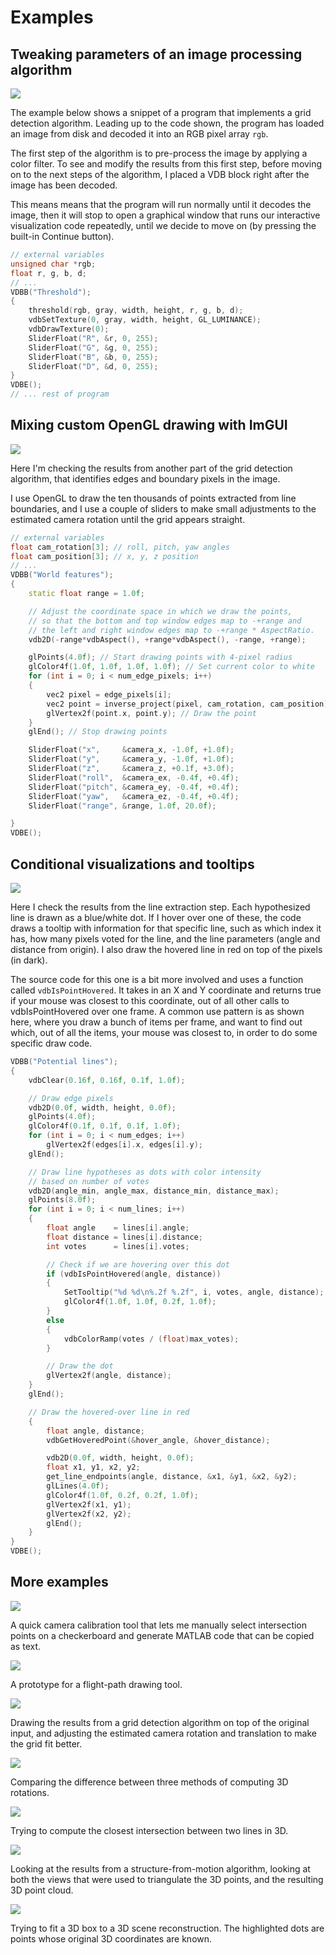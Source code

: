 # Examples

## Tweaking parameters of an image processing algorithm
![](img/vdb1.gif)

The example below shows a snippet of a program that implements a grid detection algorithm. Leading up to the code shown, the program has loaded an image from disk and decoded it into an RGB pixel array ```rgb```.

The first step of the algorithm is to pre-process the image by applying a color filter. To see and modify the results from this first step, before moving on to the next steps of the algorithm, I placed a VDB block right after the image has been decoded.

This means means that the program will run normally until it decodes the image, then it will stop to open a graphical window that runs our interactive visualization code repeatedly, until we decide to move on (by pressing the built-in Continue button).

```c++
// external variables
unsigned char *rgb;
float r, g, b, d;
// ...
VDBB("Threshold");
{
    threshold(rgb, gray, width, height, r, g, b, d);
    vdbSetTexture(0, gray, width, height, GL_LUMINANCE);
    vdbDrawTexture(0);
    SliderFloat("R", &r, 0, 255);
    SliderFloat("G", &g, 0, 255);
    SliderFloat("B", &b, 0, 255);
    SliderFloat("D", &d, 0, 255);
}
VDBE();
// ... rest of program
```

## Mixing custom OpenGL drawing with ImGUI
![](img/vdb2.gif)

Here I'm checking the results from another part of the grid detection algorithm, that identifies edges and boundary pixels in the image.

I use OpenGL to draw the ten thousands of points extracted from line boundaries, and I use a couple of sliders to make small adjustments to the estimated camera rotation until the grid appears straight.

```c++
// external variables
float cam_rotation[3]; // roll, pitch, yaw angles
float cam_position[3]; // x, y, z position
// ...
VDBB("World features");
{
    static float range = 1.0f;

    // Adjust the coordinate space in which we draw the points,
    // so that the bottom and top window edges map to -+range and
    // the left and right window edges map to -+range * AspectRatio.
    vdb2D(-range*vdbAspect(), +range*vdbAspect(), -range, +range);

    glPoints(4.0f); // Start drawing points with 4-pixel radius
    glColor4f(1.0f, 1.0f, 1.0f, 1.0f); // Set current color to white
    for (int i = 0; i < num_edge_pixels; i++)
    {
        vec2 pixel = edge_pixels[i];
        vec2 point = inverse_project(pixel, cam_rotation, cam_position);
        glVertex2f(point.x, point.y); // Draw the point
    }
    glEnd(); // Stop drawing points

    SliderFloat("x",     &camera_x, -1.0f, +1.0f);
    SliderFloat("y",     &camera_y, -1.0f, +1.0f);
    SliderFloat("z",     &camera_z, +0.1f, +3.0f);
    SliderFloat("roll",  &camera_ex, -0.4f, +0.4f);
    SliderFloat("pitch", &camera_ey, -0.4f, +0.4f);
    SliderFloat("yaw",   &camera_ez, -0.4f, +0.4f);
    SliderFloat("range", &range, 1.0f, 20.0f);

}
VDBE();
```

## Conditional visualizations and tooltips

![](img/vdb3.gif)

Here I check the results from the line extraction step. Each hypothesized line is drawn as a blue/white dot. If I hover over one of these, the code draws a tooltip with information for that specific line, such as which index it has, how many pixels voted for the line, and the line parameters (angle and distance from origin). I also draw the hovered line in red on top of the pixels (in dark).

The source code for this one is a bit more involved and uses a function called ```vdbIsPointHovered```. It takes in an X and Y coordinate and returns true if your mouse was closest to this coordinate, out of all other calls to vdbIsPointHovered over one frame. A common use pattern is as shown here, where you draw a bunch of items per frame, and want to find out which, out of all the items, your mouse was closest to, in order to do some specific draw code.

```c++
VDBB("Potential lines");
{
    vdbClear(0.16f, 0.16f, 0.1f, 1.0f);

    // Draw edge pixels
    vdb2D(0.0f, width, height, 0.0f);
    glPoints(4.0f);
    glColor4f(0.1f, 0.1f, 0.1f, 1.0f);
    for (int i = 0; i < num_edges; i++)
        glVertex2f(edges[i].x, edges[i].y);
    glEnd();

    // Draw line hypotheses as dots with color intensity
    // based on number of votes
    vdb2D(angle_min, angle_max, distance_min, distance_max);
    glPoints(8.0f);
    for (int i = 0; i < num_lines; i++)
    {
        float angle    = lines[i].angle;
        float distance = lines[i].distance;
        int votes      = lines[i].votes;

        // Check if we are hovering over this dot
        if (vdbIsPointHovered(angle, distance))
        {
            SetTooltip("%d %d\n%.2f %.2f", i, votes, angle, distance);
            glColor4f(1.0f, 1.0f, 0.2f, 1.0f);
        }
        else
        {
            vdbColorRamp(votes / (float)max_votes);
        }

        // Draw the dot
        glVertex2f(angle, distance);
    }
    glEnd();

    // Draw the hovered-over line in red
    {
        float angle, distance;
        vdbGetHoveredPoint(&hover_angle, &hover_distance);

        vdb2D(0.0f, width, height, 0.0f);
        float x1, y1, x2, y2;
        get_line_endpoints(angle, distance, &x1, &y1, &x2, &y2);
        glLines(4.0f);
        glColor4f(1.0f, 0.2f, 0.2f, 1.0f);
        glVertex2f(x1, y1);
        glVertex2f(x2, y2);
        glEnd();
    }
}
VDBE();
```

## More examples

![](img/vdb9.png)

A quick camera calibration tool that lets me manually select intersection points on a checkerboard and generate MATLAB code that can be copied as text.

![](img/vdb10.png)

A prototype for a flight-path drawing tool.

![](img/vdb4.gif)

Drawing the results from a grid detection algorithm on top of the original input, and adjusting the estimated camera rotation and translation to make the grid fit better.

![](img/vdb5.gif)

Comparing the difference between three methods of computing 3D rotations.

![](img/vdb6.gif)

Trying to compute the closest intersection between two lines in 3D.

![](img/vdb8.gif)

Looking at the results from a structure-from-motion algorithm, looking at both the views that were used to triangulate the 3D points, and the resulting 3D point cloud.

![](img/vdb7.gif)

Trying to fit a 3D box to a 3D scene reconstruction. The highlighted dots are points whose original 3D coordinates are known.
